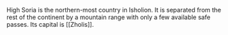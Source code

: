 High Soria is the northern-most country in Isholion. It is separated from the rest of the continent by a mountain range with only a few available safe passes. Its capital is [[Zholis]]. 